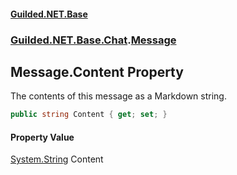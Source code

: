 #### [Guilded.NET.Base](Guilded_NET_Base.md 'Guilded.NET.Base')
### [Guilded.NET.Base.Chat](Guilded_NET_Base.md#Guilded_NET_Base_Chat 'Guilded.NET.Base.Chat').[Message](Message.md 'Guilded.NET.Base.Chat.Message')
## Message.Content Property
The contents of this message as a Markdown string.  
```csharp
public string Content { get; set; }
```
#### Property Value
[System.String](https://docs.microsoft.com/en-us/dotnet/api/System.String 'System.String')
Content
